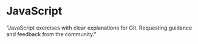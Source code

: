 # JavaScript
"JavaScript exercises with clear explanations for Git. Requesting guidance and feedback from the community."
